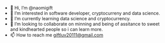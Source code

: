 - 👋 Hi, I’m @naomigift
- 👀 I’m interested in software developer, cryptocurreny and data science.
- 🌱 I’m currently learning data science and cryptocurrency.
- 💞️ I’m looking to collaborate on minning and being of assitance to sweet and kindhearted people so i can learn more.
- 📫 How to reach me giftluv20111@gmail.com

<!---
naomigift/naomigift is a ✨ special ✨ repository because its `README.md` (this file) appears on your GitHub profile.
You can click the Preview link to take a look at your changes.
--->
